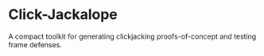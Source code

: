 # Click-Jackalope
A compact toolkit for generating clickjacking proofs-of-concept and testing frame defenses.
